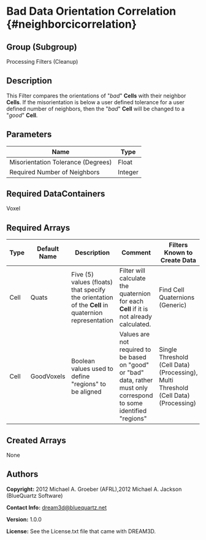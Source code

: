 Bad Data Orientation Correlation {#neighborcicorrelation}
======

## Group (Subgroup) ##
Processing Filters (Cleanup)

## Description ##
This Filter compares the orientations of "*bad*" **Cells** with their neighbor **Cells**.  If the misorientation is below a user defined tolerance for a user defined number of neighbors, then the "*bad*" **Cell** will be changed to a "*good*" **Cell**.

## Parameters ##

| Name | Type |
|------|------|
| Misorientation Tolerance (Degrees) | Float |
| Required Number of Neighbors | Integer |

## Required DataContainers ##
Voxel

## Required Arrays ##

| Type | Default Name | Description | Comment | Filters Known to Create Data
|------|--------------|-------------|---------|-----|
| Cell | Quats | Five (5) values (floats) that specify the orientation of the **Cell** in quaternion representation | Filter will calculate the quaternion for each **Cell** if it is not already calculated. | Find Cell Quaternions (Generic) |
| Cell | GoodVoxels | Boolean values used to define "regions" to be aligned | Values are not required to be based on "good" or "bad" data, rather must only correspond to some identified "regions"  | Single Threshold (Cell Data) (Processing), Multi Threshold (Cell Data) (Processing) |

## Created Arrays ##
None

## Authors ##

**Copyright:** 2012 Michael A. Groeber (AFRL),2012 Michael A. Jackson (BlueQuartz Software)

**Contact Info:** dream3d@bluequartz.net

**Version:** 1.0.0

**License:**  See the License.txt file that came with DREAM3D.



